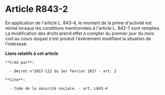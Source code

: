 # Article R843-2

En application de l'article L. 843-4, le montant de la prime d'activité est révisé lorsque les conditions mentionnées à
l'article L. 842-7 sont remplies. La modification des droits prend effet à compter du premier jour du mois civil au cours
duquel s'est produit l'évènement modifiant la situation de l'intéressé.

**Liens relatifs à cet article**

	**Créé par**:

	  - Décret n°2017-122 du 1er février 2017 - art. 2

	**Cite**:

	  - Code de la sécurité sociale. - art. L843-4
